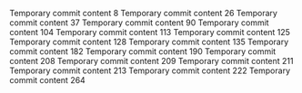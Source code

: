 Temporary commit content 8
Temporary commit content 26
Temporary commit content 37
Temporary commit content 90
Temporary commit content 104
Temporary commit content 113
Temporary commit content 125
Temporary commit content 128
Temporary commit content 135
Temporary commit content 182
Temporary commit content 190
Temporary commit content 208
Temporary commit content 209
Temporary commit content 211
Temporary commit content 213
Temporary commit content 222
Temporary commit content 264
